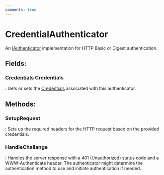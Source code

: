 ```yaml
---
comments: true
---
```

# CredentialAuthenticator

An [IAuthenticator](IAuthenticator.md) implementation for HTTP Basic or Digest authentication. 

## **Fields**:
### **[Credentials](../Authentication/Credentials.md) Credentials**
: Gets or sets the [Credentials](../Authentication/Credentials.md) associated with this authenticator. 
## **Methods**:

### **SetupRequest**
: Sets up the required headers for the HTTP request based on the provided credentials. 

### **HandleChallange**
: Handles the server response with a 401 (Unauthorized) status code and a WWW-Authenticate header. The authenticator might determine the authentication method to use and initiate authentication if needed. 